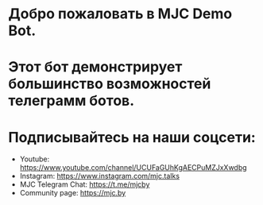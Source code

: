 # Добро пожаловать в MJC Demo Bot.
# Этот бот демонстрирует большинство возможностей телеграмм ботов.

# Подписывайтесь на наши соцсети:
* Youtube: https://www.youtube.com/channel/UCUFaGUhKgAECPuMZJxXwdbg
* Instagram: https://www.instagram.com/mjc.talks
* MJC Telegram Chat: https://t.me/mjcby
* Community page: https://mjc.by
